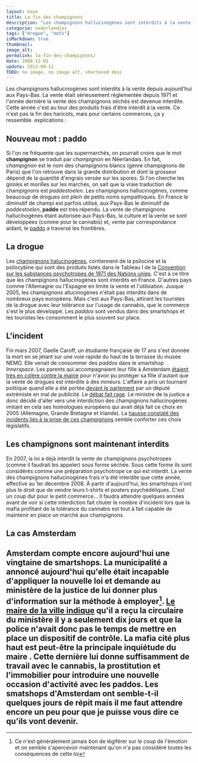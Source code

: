```yaml
---
layout: base
title: La fin des champignons
description: "Les champignons hallucinogènes sont interdits à la vente depuis aujourd'hui aux Pays-Bas. La vente était sérieusement réglementée depuis 1971 et l'année "
categorie: nederlandjes
tags: ["drogue", "mots"]
isMarkdown: true
thumbnail: 
image_alt: 
permalink: la-fin-des-champignons/
date: 2008-12-01
update: 2012-09-11
TODO: no image, no image alt, shortened desc
---
```


Les champignons hallucinogènes sont interdits à la vente depuis aujourd'hui aux Pays-Bas. La vente était sérieusement réglementée depuis 1971 et l'année dernière la vente des champignons séchés est devenue interdite. Cette année c'est au tour des produits frais d'être interdit à la vente. Ce n'est pas la fin des haricots, mais pour certains commerces, ça y ressemble. explications :

## Nouveau mot : paddo

Si l'on ne fréquente que les supermarchés, on pourrait croire que le mot **champignon** se traduit par *champignon* en Néerlandais. En fait, *champignon* est le nom des champignons blancs (genre champignons de Paris) que l'on retrouve dans la grande distribution et dont la grosseur dépend de la quantité d'engrais versée sur les spores. Si l'on cherche les giroles et morilles sur les marchés, on sait que la vraie traduction de champignons est *paddestoelen*. Les champignons hallucinogènes, comme beaucoup de drogues ont plein de petits noms sympathiques. En France le diminutif de champi est parfois utilisé, aux Pays-Bas le diminutif de *paddestoelen*, **paddo** est très répendu. La vente de champignons hallucinogènes étant autorisée aux Pays-Bas, la culture et la vente se sont développées (comme pour le cannabis) et, vente par correspondance aidant, le [paddo](http://dutch.shayanashop.com/Paddos/ls-Paddos-1024-pm14.aspx) a traversé les frontières.

## La drogue
Les [champignons halucinogènes](http://www.emcdda.europa.eu/html.cfm/index53861FR.html), contiennent de la psilocine et la psilocybine qui sont des produits listés dans le Tableau I de la [Convention sur les substances psychotropes de 1971 des Nations unies](http://fr.wikipedia.org/wiki/Convention_sur_les_substances_psychotropes_de_1971). C'est à ce titre que les champignons hallucinogènes sont interdits en France. D'autres pays comme l'Allemagne ou l'Espagne en limite la vente et l'utilisation. Jusque 2005, les champignons allucinogènes n'était pas interdits dans de nombreux pays européens. Mais c'est aux Pays-Bas, attirant les touristes de la drogue avec leur tolérance sur l'usage de cannabis, que le commerce s'est le plus développé. Les *paddos* sont vendus dans des smartshops et les touristes les consomment le plus souvent sur place.

## L'incident
Fin mars 2007, Gaelle Caroff, un étudiante française de 17 ans s'est donnée la mort en se jetant sur une voie rapide du haut de la terrasse du musée NEMO. Elle venait de consommer des *paddos* dans le smartshop *Innerspace*. Les parents qui accompagnaient leur fille à Amsterdam [étaient très en colère contre la mairie](http://www.depers.nl/binnenland/46033/Gaelle-was-zeker-niet-suicidaal.html) pour n'avoir pu protéger sa fille d'autant que la vente de drogues est interdite à des mineurs. L'affaire a pris un tournant politique quand elle a été portée [devant le parlement](http://www.parool.nl/parool/nl/35/Proefwerk/article/detail/5417/2007/03/26/Dood-na-paddo-s-is-schuld-staat.dhtml) par un député extrémiste en mal de publicité. Le [débat fait rage](http://headlines.nos.nl/forum.php/view_message/23829). Le ministre de la justice a donc décidé d'aller vers une interdiction des champignons hallucinogènes imitant en cela ses homologues européens qui avait déjà fait ce choix en 2005 (Allemagne, Grande Bretagne et Irlande). La [hausse constaté des incidents liés à la prise de ces champignons](http://www.romandie.com/infos/ats/display2.asp?page=20080601005404898172194810300_brf002.xml) semble conforter ces choix législatifs. 

## Les champignons sont maintenant interdits
En 2007, la loi a déjà interdit la vente de champignons psychotropes (comme il faudrait les appeler) sous forme séchée. Sous cette forme ils sont considérés comme une préparation psychotrope ce qui est interdit. La vente des champignons hallucinogènes frais n'a été interdite que cette année, effective au 1er décembre 2008. À partir d'aujourd'hui, les smartshops n'ont plus le droit que de vendre leurs t-shirts et posters psychédéliques. C'est un coup dur pour le petit commerce... Il faudra attendre quelques années avant de voir si cette interdiction fait chuter le nombre d'incident lors que la mafia profitant de la tolérance du cannabis est tout à fait capable de maintenir en place un marché aux champignons.

## La cas Amsterdam
Amsterdam compte encore aujourd'hui une vingtaine de smartshops. La municipalité a annoncé aujourd'hui qu'elle était incapable d'appliquer la nouvelle loi et demande au ministère de la justice de lui donner plus d'information sur la méthode à employer[^1]. [Le maire de la ville indique](http://www.aol.nl/nieuws/story/Amsterdam-handhaaft-paddoverbod-nog-niet/7010414/index.html) qu'il a reçu la circulaire du ministère il y a seulement dix jours et que la police n'avait donc pas le temps de mettre en place un dispositif de contrôle. La mafia cité plus haut est peut-être la principale inquiétude du maire . Cette dernière lui donne suffisamment de travail avec le cannabis, la prostitution et l'immobilier pour introduire une nouvelle occasion d'activité avec les paddos. Les smatshops d'Amsterdam ont semble-t-il quelques jours de répit mais il me faut attendre encore un peu pour que je puisse vous dire ce qu'ils vont devenir.
---
[^1]: Ce n'est généralement jamais bon de légiférer sur le coup de l'émotion et on semble s'apercevoir maintenant qu'on n'a pas considéré toutes les conséquences de cette loi
<!-- post notes:
http://www.depers.nl/binnenland/46041/Nathalie-wilde-niet-dood.html 
http://headlines.nos.nl/forum.php/view_message/23829 
http://www.depers.nl/binnenland/46033/Gaelle-was-zeker-niet-suicidaal.html 
http://www.ad.nl/binnenland/article1219808.ece 
http://www.elsevier.nl/web/10117215/Nieuws/Nederland/Fransen-boos-op-Nederland-om-drugszelfmoord.htm
--->
